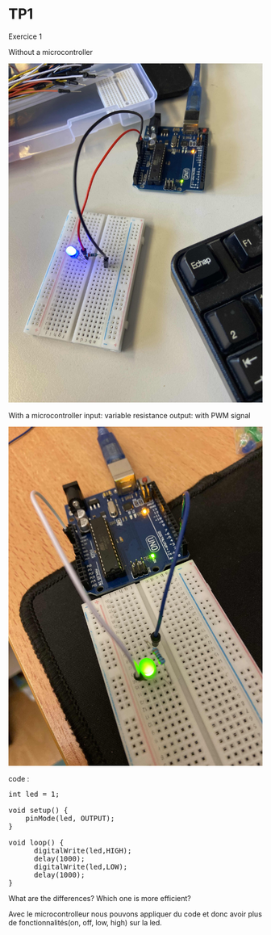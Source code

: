 <h1>TP1</h1>
Exercice 1

Without a microcontroller

<img src="without_microcontroller.jpg" alt="without_microcontroller">

With a microcontroller
    input: variable resistance
    output: with PWM signal

<img src="with_microcontroller.jpg" alt="with_microcontroller">

code :
<pre>
int led = 1;

void setup() {
    pinMode(led, OUTPUT);
}

void loop() {
      digitalWrite(led,HIGH);
      delay(1000);
      digitalWrite(led,LOW);
      delay(1000);
}
</pre>
What are the differences? Which one is more efficient?

Avec le microcontrolleur nous pouvons appliquer du code et donc avoir plus de fonctionnalités(on, off, low, high) sur la led.
